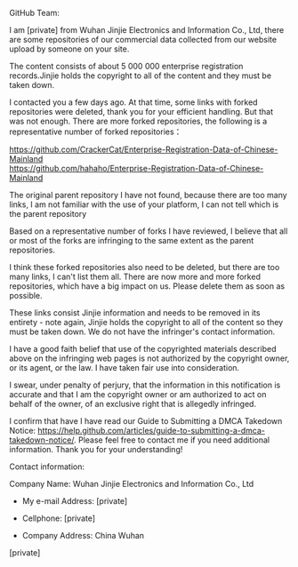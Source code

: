 GitHub Team:

I am [private] from Wuhan Jinjie Electronics and Information Co., Ltd, there are some repositories of our commercial data collected from our website upload by someone on your site.

The content consists of about 5 000 000 enterprise registration records.Jinjie holds the copyright to all of the content and they must be taken down.

I contacted you a few days ago. At that time, some links with forked repositories were deleted, thank you for your efficient handling. But that was not enough. There are more forked repositories, the following is a representative number of forked repositories：

https://github.com/CrackerCat/Enterprise-Registration-Data-of-Chinese-Mainland   
https://github.com/hahaho/Enterprise-Registration-Data-of-Chinese-Mainland

The original parent repository I have not found, because there are too many links, I am not familiar with the use of your platform, I can not tell which is the parent repository

Based on a representative number of forks I have reviewed, I believe that all or most of the forks are infringing to the same extent as the parent repositories.

I think these forked repositories also need to be deleted, but there are too many links, I can't list them all. There are now more and more forked repositories, which have a big impact on us. Please delete them as soon as possible.

These links consist Jinjie information and needs to be removed in its entirety - note again, Jinjie holds the copyright to all of the content so they must be taken down. We do not have the infringer's contact information.

I have a good faith belief that use of the copyrighted materials described above on the infringing web pages is not authorized by the copyright owner, or its agent, or the law. I have taken fair use into consideration.

I swear, under penalty of perjury, that the information in this notification is accurate and that I am the copyright owner or am authorized to act on behalf of the owner, of an exclusive right that is allegedly infringed.

I confirm that have I have read our Guide to Submitting a DMCA Takedown Notice: https://help.github.com/articles/guide-to-submitting-a-dmca-takedown-notice/. Please feel free to contact me if you need additional information. Thank you for your understanding!

Contact information:

Company Name: Wuhan Jinjie Electronics and Information Co., Ltd

- My e-mail Address: [private]

- Cellphone: [private]

- Company Address: China Wuhan

[private]
